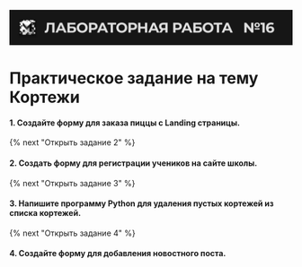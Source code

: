 ![alt MATE Programming Lab](https://github.com/MATE-Programming/Lab_logo/blob/main/lab_16.svg?raw=true)
# Практическое задание на тему Кортежи

#### 1. Создайте форму для заказа пиццы с Landing страницы.

{% next "Открыть задание 2" %}

#### 2. Создать форму для регистрации учеников на сайте школы.
                    
{% next "Открыть задание 3" %}
#### 3. Напишите программу Python для удаления пустых кортежей из списка кортежей.

{% next "Открыть задание 4" %}

#### 4. Создайте форму для добавления новостного поста.

